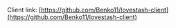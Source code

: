 Client link: [https://github.com/Benko11/lovestash-client](https://github.com/Benko11/lovestash-client)
